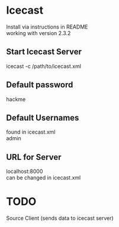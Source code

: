 Icecast
==============

Install via instructions in README  
working with version 2.3.2  

Start Icecast Server
--------------------
icecast -c /path/to/icecast.xml  

Default password
------------------
hackme

Default Usernames
------------------
found in icecast.xml  
admin


URL for Server
---------------
localhost:8000  
can be changed in icecast.xml


TODO
============
Source Client (sends data to icecast server)
